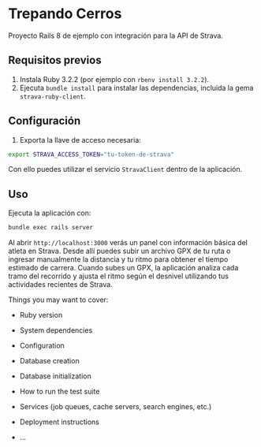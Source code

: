 
# Trepando Cerros

Proyecto Rails 8 de ejemplo con integración para la API de Strava.

## Requisitos previos

1. Instala Ruby 3.2.2 (por ejemplo con `rbenv install 3.2.2`).
2. Ejecuta `bundle install` para instalar las dependencias, incluida la gema `strava-ruby-client`.

## Configuración

1. Exporta la llave de acceso necesaria:

```bash
export STRAVA_ACCESS_TOKEN="tu-token-de-strava"
```
Con ello puedes utilizar el servicio `StravaClient` dentro de la aplicación.

## Uso

Ejecuta la aplicación con:

```bash
bundle exec rails server
```

Al abrir `http://localhost:3000` verás un panel con información básica del atleta en Strava. Desde allí puedes subir un archivo GPX de tu ruta o ingresar manualmente la distancia y tu ritmo para obtener el tiempo estimado de carrera. Cuando subes un GPX, la aplicación analiza cada tramo del recorrido y ajusta el ritmo según el desnivel utilizando tus actividades recientes de Strava.

Things you may want to cover:

* Ruby version

* System dependencies

* Configuration

* Database creation

* Database initialization

* How to run the test suite

* Services (job queues, cache servers, search engines, etc.)

* Deployment instructions

* ...
